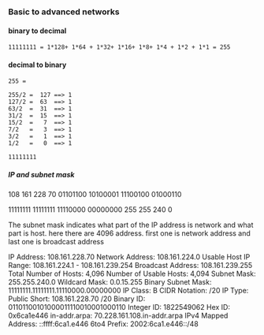 ### Basic to advanced networks

#### binary to decimal

`11111111 = 1*128+ 1*64 + 1*32+ 1*16+ 1*8+ 1*4 + 1*2 + 1*1 = 255`

#### decimal to binary
```
255 = 

255/2 =  127 ==> 1
127/2 =  63  ==> 1
63/2  =  31  ==> 1
31/2  =  15  ==> 1
15/2  =   7  ==> 1
7/2   =   3  ==> 1
3/2   =   1  ==> 1
1/2   =   0  ==> 1

11111111
```

##### IP and subnet mask

 108           161       228       70
01101100     10100001   11100100   01000110

11111111     11111111   11110000   00000000
255            255       240         0

The subnet mask indicates what part of the IP address is network and what part is host. here there are 4096 address. first one is network address and last one is broadcast address


IP Address:	108.161.228.70
Network Address:	108.161.224.0
Usable Host IP Range:	108.161.224.1 - 108.161.239.254
Broadcast Address:	108.161.239.255
Total Number of Hosts:	4,096
Number of Usable Hosts:	4,094
Subnet Mask:	255.255.240.0
Wildcard Mask:	0.0.15.255
Binary Subnet Mask:	11111111.11111111.11110000.00000000
IP Class:	B
CIDR Notation:	/20
IP Type:	Public
Short:	108.161.228.70 /20
Binary ID:	01101100101000011110010001000110
Integer ID:	1822549062
Hex ID:	0x6ca1e446
in-addr.arpa:	70.228.161.108.in-addr.arpa
IPv4 Mapped Address:	::ffff:6ca1.e446
6to4 Prefix:	2002:6ca1.e446::/48


